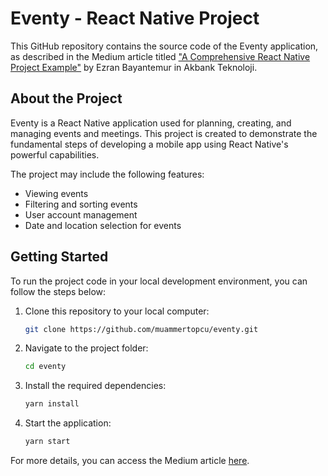 # Eventy - React Native Project

This GitHub repository contains the source code of the Eventy application, as described in the Medium article titled ["A Comprehensive React Native Project Example"](https://medium.com/akbank-teknoloji/tam-kapsaml%C4%B1-bir-react-native-proje-%C3%B6rne%C4%9Fi-eventy-rtk-query-storybook-test-39edfc2dfa61) by Ezran Bayantemur in Akbank Teknoloji.

## About the Project

Eventy is a React Native application used for planning, creating, and managing events and meetings. This project is created to demonstrate the fundamental steps of developing a mobile app using React Native's powerful capabilities.

The project may include the following features:

- Viewing events
- Filtering and sorting events
- User account management
- Date and location selection for events

## Getting Started

To run the project code in your local development environment, you can follow the steps below:

1. Clone this repository to your local computer:

   ```bash
   git clone https://github.com/muammertopcu/eventy.git
    ```
2. Navigate to the project folder:
   ```bash
   cd eventy
    ```
3. Install the required dependencies:
    ```bash
    yarn install
    ```
4. Start the application:
    ```bash
    yarn start
    ```
For more details, you can access the Medium article [here](https://medium.com/akbank-teknoloji/tam-kapsaml%C4%B1-bir-react-native-proje-%C3%B6rne%C4%9Fi-eventy-rtk-query-storybook-test-39edfc2dfa61).

